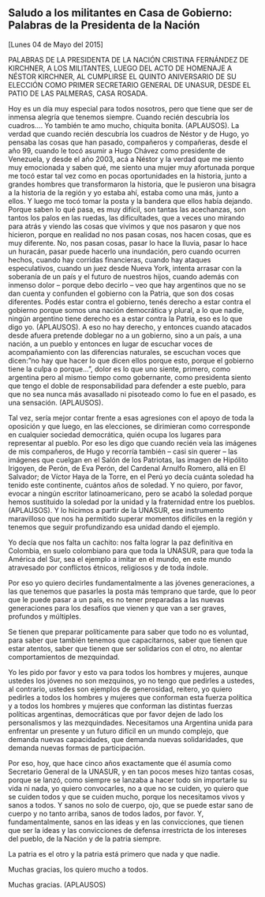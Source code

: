 Saludo a los militantes en Casa de Gobierno: Palabras de la Presidenta de la Nación
-----------------------------------------------------------------------------------

[Lunes 04 de Mayo del 2015]

PALABRAS DE LA PRESIDENTA DE LA NACIÓN CRISTINA FERNÁNDEZ DE KIRCHNER, A
LOS MILITANTES, LUEGO DEL ACTO DE HOMENAJE A NÉSTOR KIRCHNER, AL
CUMPLIRSE EL QUINTO ANIVERSARIO DE SU ELECCIÓN COMO PRIMER SECRETARIO
GENERAL DE UNASUR, DESDE EL PATIO DE LAS PALMERAS, CASA ROSADA.

Hoy es un día muy especial para todos nosotros, pero que tiene que ser
de inmensa alegría que tenemos siempre. Cuando recién descubría los
cuadros…. Yo también te amo mucho, chiquita bonita. (APLAUSOS). La
verdad que cuando recién descubría los cuadros de Néstor y de Hugo, yo
pensaba las cosas que han pasado, compañeros y compañeras, desde el año
99, cuando le tocó asumir a Hugo Chávez como presidente de Venezuela, y
desde el año 2003, acá a Néstor y la verdad que me siento muy emocionada
y saben qué, me siento una mujer muy afortunada porque me tocó estar tal
vez como en pocas oportunidades en la historia, junto a grandes hombres
que transformaron la historia, que le pusieron una bisagra a la historia
de la región y yo estaba ahí, estaba como una más, junto a ellos. Y
luego me tocó tomar la posta y la bandera que ellos había dejando.
Porque saben lo qué pasa, es muy difícil, son tantas las acechanzas, son
tantos los palos en las ruedas, las dificultades, que a veces uno
mirando para atrás y viendo las cosas que vivimos y que nos pasaron y
que nos hicieron, porque en realidad no nos pasan cosas, nos hacen
cosas, que es muy diferente. No, nos pasan cosas, pasar lo hace la
lluvia, pasar lo hace un huracán, pasar puede hacerlo una inundación,
pero cuando ocurren hechos, cuando hay corridas financieras, cuando hay
ataques especulativos, cuando un juez desde Nueva York, intenta arrasar
con la soberanía de un país y el futuro de nuestros hijos, cuando además
con inmenso dolor – porque debo decirlo – veo que hay argentinos que no
se dan cuenta y confunden el gobierno con la Patria, que son dos cosas
diferentes. Podés estar contra el gobierno, tenés derecho a estar contra
el gobierno porque somos una nación democrática y plural, a lo que
nadie, ningún argentino tiene derecho es a estar contra la Patria, eso
es lo que digo yo. (APLAUSOS). A eso no hay derecho, y entonces cuando
atacados desde afuera pretende doblegar no a un gobierno, sino a un
país, a una nación, a un pueblo y entonces en lugar de escuchar voces de
acompañamiento con las diferencias naturales, se escuchan voces que
dicen:”no hay que hacer lo que dicen ellos porque esto, porque el
gobierno tiene la culpa o porque…”, dolor es lo que uno siente, primero,
como argentina pero al mismo tiempo como gobernante, como presidenta
siento que tengo el doble de responsabilidad para defender a este
pueblo, para que no sea nunca más avasallado ni pisoteado como lo fue en
el pasado, es una sensación. (APLAUSOS).

Tal vez, sería mejor contar frente a esas agresiones con el apoyo de
toda la oposición y que luego, en las elecciones, se dirimieran como
corresponde en cualquier sociedad democrática, quién ocupa los lugares
para representar al pueblo. Por eso les digo que cuando recién veía las
imágenes de mis compañeros, de Hugo y recorría también – casi sin querer
– las imágenes que cuelgan en el Salón de los Patriotas, las imagen de
Hipólito Irigoyen, de Perón, de Eva Perón, del Cardenal Arnulfo Romero,
allá en El Salvador; de Víctor Haya de la Torre, en el Perú yo decía
cuánta soledad ha tenido este continente, cuántos años de soledad. Y no
quiero, por favor, evocar a ningún escritor latinoamericano, pero se
acabó la soledad porque hemos sustituido la soledad por la unidad y la
fraternidad entre los pueblos. (APLAUSOS). Y lo hicimos a partir de la
UNASUR, ese instrumento maravilloso que nos ha permitido superar
momentos difíciles en la región y tenemos que seguir profundizando esa
unidad dando el ejemplo.

Yo decía que nos falta un cachito: nos falta lograr la paz definitiva en
Colombia, en suelo colombiano para que toda la UNASUR, para que toda la
América del Sur, sea el ejemplo a imitar en el mundo, en este mundo
atravesado por conflictos étnicos, religiosos y de toda índole.

Por eso yo quiero decirles fundamentalmente a las jóvenes generaciones,
a las que tenemos que pasarles la posta más temprano que tarde, que lo
peor que le puede pasar a un país, es no tener preparadas a las nuevas
generaciones para los desafíos que vienen y que van a ser graves,
profundos y múltiples.

Se tienen que preparar políticamente para saber que todo no es voluntad,
para saber que también tenemos que capacitarnos, saber que tienen que
estar atentos, saber que tienen que ser solidarios con el otro, no
alentar comportamientos de mezquindad.

Yo les pido por favor y esto va para todos los hombres y mujeres, aunque
ustedes los jóvenes no son mezquinos, yo no tengo que pedirles a
ustedes, al contrario, ustedes son ejemplos de generosidad, reitero, yo
quiero pedirles a todos los hombres y mujeres que conforman esta fuerza
política y a todos los hombres y mujeres que conforman las distintas
fuerzas políticas argentinas, democráticas que por favor dejen de lado
los personalismos y las mezquindades. Necesitamos una Argentina unida
para enfrentar un presente y un futuro difícil en un mundo complejo, que
demanda nuevas capacidades, que demanda nuevas solidaridades, que
demanda nuevas formas de participación.

Por eso, hoy, que hace cinco años exactamente que él asumía como
Secretario General de la UNASUR, y en tan pocos meses hizo tantas cosas,
porque se lanzó, como siempre se lanzaba a hacer todo sin importarle su
vida ni nada, yo quiero convocarles, no a que no se cuiden, yo quiero
que se cuiden todos y que se cuiden mucho, porque los necesitamos vivos
y sanos a todos. Y sanos no solo de cuerpo, ojo, que se puede estar sano
de cuerpo y no tanto arriba, sanos de todos lados, por favor. Y,
fundamentalmente, sanos en las ideas y en las convicciones, que tienen
que ser la ideas y las convicciones de defensa irrestricta de los
intereses del pueblo, de la Nación y de la patria siempre.

La patria es el otro y la patria está primero que nada y que nadie.

Muchas gracias, los quiero mucho a todos.

Muchas gracias. (APLAUSOS)

<div id="_mcePaste" class="mcePaste"
style="position: absolute; left: -40px; top: -25px; width: 1px; height: 1px; overflow: hidden;"
data-mce-bogus="1">

**<span style="text-decoration: underline;"><span
style="font-family: 'Arial','sans-serif';" lang="ES" lang="ES">PALABRAS
DE LA PRESIDENTA DE LA NACIÓN CRISTINA FERNÁNDEZ DE KIRCHNER, A LOS
MILITANTES, LUEGO DEL ACTO DE HOMENAJE A NÉSTOR KIRCHNER, AL CUMPLIRSE
EL QUINTO ANIVERSARIO DE SU ELECCIÓN COMO PRIMER SECRETARIO GENERAL DE
UNASUR, DESDE EL PATIO DE LAS PALMERAS, CASA ROSADA.</span></span>**

**<span style="text-decoration: underline;"><span
style="font-family: 'Arial','sans-serif';" lang="ES" lang="ES"><span
style="text-decoration: none;"></span></span></span>**

**<span style="text-decoration: underline;"><span
style="font-family: 'Arial','sans-serif';" lang="ES" lang="ES"><span
style="text-decoration: none;"></span></span></span>**

<span style="font-family: 'Arial','sans-serif';" lang="ES" lang="ES">Hoy
es un día muy especial para todos nosotros, pero que tiene que ser de
inmensa alegría que tenemos siempre. Cuando recién descubría los
cuadros…. Yo también te amo mucho, chiquita bonita. (APLAUSOS). La
verdad que cuando recién descubría los cuadros de Néstor y de Hugo, yo
pensaba las cosas que han pasado, compañeros y compañeras, desde el año
99, cuando le tocó asumir a Hugo Chávez como presidente de Venezuela, y
desde el año 2003, acá a Néstor y la verdad que me siento muy emocionada
y saben qué, me siento una mujer muy afortunada porque me tocó estar tal
vez como en pocas oportunidades en la historia, junto a grandes hombres
que transformaron la historia, que le pusieron una bisagra a la historia
de la región y yo estaba ahí, estaba como una más, junto a ellos. Y
luego me tocó tomar la posta y la bandera que ellos había dejando.
Porque saben lo qué pasa, es muy difícil, son tantas las acechanzas, son
tantos los palos en las ruedas, las dificultades, que a veces uno
mirando para atrás y viendo las cosas que vivimos y que nos pasaron y
que nos hicieron, porque en realidad no nos pasan cosas, nos hacen
cosas, que es muy diferente. No, nos pasan cosas, pasar lo hace la
lluvia, pasar lo hace un huracán, pasar puede hacerlo una inundación,
pero cuando ocurren hechos, cuando hay corridas financieras, cuando hay
ataques especulativos, cuando un juez desde Nueva York, intenta arrasar
con la soberanía de un país y el futuro de nuestros hijos, cuando además
con inmenso dolor – porque debo decirlo – veo que hay argentinos que no
se dan cuenta y confunden el gobierno con la Patria, que son dos cosas
diferentes. Podés estar contra el gobierno, tenés derecho a estar contra
el gobierno porque somos una nación democrática y plural, a lo que
nadie, ningún argentino tiene derecho es a estar contra la Patria, eso
es lo que digo yo. (APLAUSOS). A eso no hay derecho, y entonces cuando
atacados desde afuera pretende doblegar no a un gobierno, sino a un
país, a una nación, a un pueblo y entonces en lugar de escuchar voces de
acompañamiento con las diferencias naturales, se escuchan voces que
dicen:”no hay que hacer lo que dicen ellos porque esto, porque el
gobierno tiene la culpa o porque…”, dolor es lo que uno siente, primero,
como argentina pero al mismo tiempo como gobernante, como presidenta
siento que tengo el doble de responsabilidad para defender a este
pueblo, para que no sea nunca más avasallado ni pisoteado como lo fue en
el pasado, es una sensación. (APLAUSOS).</span>

<span style="font-family: 'Arial','sans-serif';" lang="ES"
lang="ES"></span>

<span style="font-family: 'Arial','sans-serif';" lang="ES" lang="ES">Tal
vez, sería mejor contar frente a esas agresiones con el apoyo de toda la
oposición y que luego, en las elecciones, se dirimieran como corresponde
en cualquier sociedad democrática, quién ocupa los lugares para
representar al pueblo. Por eso les digo que cuando recién veía las
imágenes de mis compañeros, de Hugo y recorría también – casi sin querer
– las imágenes que cuelgan en el Salón de los Patriotas, las imagen de
Hipólito Irigoyen, de Perón, de Eva Perón, del Cardenal Arnulfo Romero,
allá en El Salvador; de Víctor Haya de la Torre, en el Perú yo decía
cuánta soledad ha tenido este continente, cuántos años de soledad. Y no
quiero, por favor, evocar a ningún escritor latinoamericano, pero se
acabó la soledad porque hemos sustituido la soledad por la unidad y la
fraternidad entre los pueblos. (APLAUSOS). Y lo hicimos a partir de la
UNASUR, ese instrumento maravilloso que nos ha permitido superar
momentos difíciles en la región y tenemos que seguir profundizando esa
unidad dando el ejemplo.</span>

<span style="font-family: 'Arial','sans-serif';" lang="ES"
lang="ES"></span>

<span style="font-family: 'Arial','sans-serif';" lang="ES"
lang="ES"><span style="mso-spacerun: yes;"></span></span><span
style="font-size: 12.0pt; font-family: 'Arial','sans-serif';"
lang="ES-AR" lang="ES-AR">Yo decía que nos falta un cachito: nos falta
lograr la paz definitiva en Colombia, en suelo colombiano para que toda
la UNASUR, para que toda la América del Sur, sea el ejemplo a imitar en
el mundo, en este mundo atravesado por conflictos étnicos, religiosos y
de toda índole. </span>

<span style="font-size: 12.0pt; font-family: 'Arial','sans-serif';"
lang="ES-AR" lang="ES-AR"></span>

<span style="font-size: 12.0pt; font-family: 'Arial','sans-serif';"
lang="ES-AR" lang="ES-AR">Por eso yo quiero decirles fundamentalmente a
las jóvenes generaciones, a las que tenemos que pasarles la posta más
temprano que tarde, que lo peor que le puede pasar a un país, es no
tener preparadas a las nuevas generaciones para los desafíos que vienen
y que van a ser graves, profundos y múltiples. </span>

<span style="font-size: 12.0pt; font-family: 'Arial','sans-serif';"
lang="ES-AR" lang="ES-AR"></span>

<span style="font-size: 12.0pt; font-family: 'Arial','sans-serif';"
lang="ES-AR" lang="ES-AR">Se tienen que preparar políticamente para
saber que todo no es voluntad, para saber que también tenemos que
capacitarnos, saber que tienen que estar atentos, saber que tienen que
ser solidarios con el otro, no alentar comportamientos de mezquindad.
</span>

<span style="font-size: 12.0pt; font-family: 'Arial','sans-serif';"
lang="ES-AR" lang="ES-AR"></span>

<span style="font-size: 12.0pt; font-family: 'Arial','sans-serif';"
lang="ES-AR" lang="ES-AR">Yo les pido por favor y esto va para todos los
hombres y mujeres, aunque ustedes los jóvenes no son mezquinos, yo no
tengo que pedirles a ustedes, al contrario, ustedes son ejemplos de
generosidad, reitero, yo quiero pedirles a todos los hombres y mujeres
que conforman esta fuerza política y a todos los hombres y mujeres que
conforman las distintas fuerzas políticas argentinas, democráticas que
por favor dejen de lado los personalismos y las mezquindades.
Necesitamos una Argentina unida para enfrentar un presente y un futuro
difícil en un mundo complejo, que demanda nuevas capacidades, que
demanda nuevas solidaridades, que demanda nuevas formas de
participación.</span>

<span style="font-size: 12.0pt; font-family: 'Arial','sans-serif';"
lang="ES-AR" lang="ES-AR"></span>

<span style="font-size: 12.0pt; font-family: 'Arial','sans-serif';"
lang="ES-AR" lang="ES-AR">Por eso, hoy, que hace cinco años exactamente
que él asumía como Secretario General de la UNASUR, y en tan pocos meses
hizo tantas cosas, porque se lanzó, como siempre se lanzaba a hacer todo
sin importarle su vida ni nada, yo quiero convocarles, no a que no se
cuiden, yo quiero que se cuiden todos y que se cuiden mucho, porque los
necesitamos vivos y sanos a todos. Y sanos no solo de cuerpo, ojo, que
se puede estar sano de cuerpo y no tanto arriba, sanos de todos lados,
por favor. Y, fundamentalmente, sanos en las ideas y en las
convicciones, que tienen que ser la ideas y las convicciones de defensa
irrestricta de los intereses del pueblo, de la Nación y de la patria
siempre. </span>

<span style="font-size: 12.0pt; font-family: 'Arial','sans-serif';"
lang="ES-AR" lang="ES-AR"></span>

<span style="font-size: 12.0pt; font-family: 'Arial','sans-serif';"
lang="ES-AR" lang="ES-AR">La patria es el otro y la patria está primero
que nada y que nadie. </span>

<span style="font-size: 12.0pt; font-family: 'Arial','sans-serif';"
lang="ES-AR" lang="ES-AR"></span>

<span style="font-size: 12.0pt; font-family: 'Arial','sans-serif';"
lang="ES-AR" lang="ES-AR">Muchas gracias, los quiero mucho a todos.
</span>

<span style="font-size: 12.0pt; font-family: 'Arial','sans-serif';"
lang="ES-AR" lang="ES-AR"></span>

<span style="font-size: 12.0pt; font-family: 'Arial','sans-serif';"
lang="ES-AR" lang="ES-AR">Muchas gracias. (APLAUSOS)<span
style="mso-spacerun: yes;">  </span></span>

</div>
